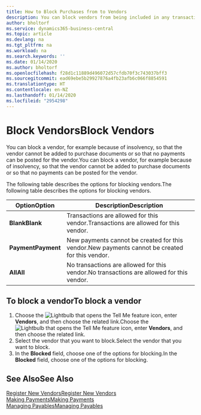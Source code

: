 ```yaml
---
title: How to Block Purchases from to Vendors
description: You can block vendors from being included in any transactions, or just block new payments to them.
author: bholtorf
ms.service: dynamics365-business-central
ms.topic: article
ms.devlang: na
ms.tgt_pltfrm: na
ms.workload: na
ms.search.keywords: ''
ms.date: 01/14/2020
ms.author: bholtorf
ms.openlocfilehash: f28d1c11889d496072d57cfdb70f3c743037bff3
ms.sourcegitcommit: ead69ebe5b29927876a4fb23afb6c066f8854591
ms.translationtype: HT
ms.contentlocale: en-NZ
ms.lasthandoff: 01/14/2020
ms.locfileid: "2954298"
---
```

# <a name="block-vendors"></a><span data-ttu-id="47fbd-103">Block Vendors</span><span class="sxs-lookup"><span data-stu-id="47fbd-103">Block Vendors</span></span>
<span data-ttu-id="47fbd-104">You can block a vendor, for example because of insolvency, so that the vendor cannot be added to purchase documents or so that no payments can be posted for the vendor.</span><span class="sxs-lookup"><span data-stu-id="47fbd-104">You can block a vendor, for example because of insolvency, so that the vendor cannot be added to purchase documents or so that no payments can be posted for the vendor.</span></span>

<span data-ttu-id="47fbd-105">The following table describes the options for blocking vendors.</span><span class="sxs-lookup"><span data-stu-id="47fbd-105">The following table describes the options for blocking vendors.</span></span>  

|<span data-ttu-id="47fbd-106">Option</span><span class="sxs-lookup"><span data-stu-id="47fbd-106">Option</span></span>|<span data-ttu-id="47fbd-107">Description</span><span class="sxs-lookup"><span data-stu-id="47fbd-107">Description</span></span>|  
|--------------------|------------|  
|<span data-ttu-id="47fbd-108">**Blank**</span><span class="sxs-lookup"><span data-stu-id="47fbd-108">**Blank**</span></span>|<span data-ttu-id="47fbd-109">Transactions are allowed for this vendor.</span><span class="sxs-lookup"><span data-stu-id="47fbd-109">Transactions are allowed for this vendor.</span></span>|
|<span data-ttu-id="47fbd-110">**Payment**</span><span class="sxs-lookup"><span data-stu-id="47fbd-110">**Payment**</span></span>|<span data-ttu-id="47fbd-111">New payments cannot be created for this vendor.</span><span class="sxs-lookup"><span data-stu-id="47fbd-111">New payments cannot be created for this vendor.</span></span>|  
|<span data-ttu-id="47fbd-112">**All**</span><span class="sxs-lookup"><span data-stu-id="47fbd-112">**All**</span></span>|<span data-ttu-id="47fbd-113">No transactions are allowed for this vendor.</span><span class="sxs-lookup"><span data-stu-id="47fbd-113">No transactions are allowed for this vendor.</span></span>|  

## <a name="to-block-a-vendor"></a><span data-ttu-id="47fbd-114">To block a vendor</span><span class="sxs-lookup"><span data-stu-id="47fbd-114">To block a vendor</span></span>  
1. <span data-ttu-id="47fbd-115">Choose the ![Lightbulb that opens the Tell Me feature](media/ui-search/search_small.png "Tell me what you want to do") icon, enter **Vendors**, and then choose the related link.</span><span class="sxs-lookup"><span data-stu-id="47fbd-115">Choose the ![Lightbulb that opens the Tell Me feature](media/ui-search/search_small.png "Tell me what you want to do") icon, enter **Vendors**, and then choose the related link.</span></span>
2. <span data-ttu-id="47fbd-116">Select the vendor that you want to block.</span><span class="sxs-lookup"><span data-stu-id="47fbd-116">Select the vendor that you want to block.</span></span>
3. <span data-ttu-id="47fbd-117">In the **Blocked** field, choose one of the options for blocking.</span><span class="sxs-lookup"><span data-stu-id="47fbd-117">In the **Blocked** field, choose one of the options for blocking.</span></span>

## <a name="see-also"></a><span data-ttu-id="47fbd-118">See Also</span><span class="sxs-lookup"><span data-stu-id="47fbd-118">See Also</span></span>  
[<span data-ttu-id="47fbd-119">Register New Vendors</span><span class="sxs-lookup"><span data-stu-id="47fbd-119">Register New Vendors</span></span>](purchasing-how-register-new-vendors.md)  
[<span data-ttu-id="47fbd-120">Making Payments</span><span class="sxs-lookup"><span data-stu-id="47fbd-120">Making Payments</span></span>](payables-make-payments.md)  
[<span data-ttu-id="47fbd-121">Managing Payables</span><span class="sxs-lookup"><span data-stu-id="47fbd-121">Managing Payables</span></span>](payables-manage-payables.md)
